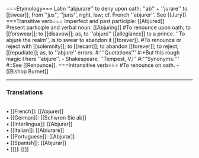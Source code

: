 ===Etymology===
Latin ''abjurare'' to deny upon oath; ''ab'' + ''jurare'' to [[swear]], from ''jus'', ''juris'', right, law; cf. French ''abjurer''. See [[Jury]]
===Transitive verb===
Imperfect and past participle: [[Abjured]] <br>
Present participle and verbal noun: [[Abjuring]]
#To renounce upon oath; to [[forswear]]; to [[disavow]]; as, to ''abjure'' [[allegiance]] to a prince. ''To abjure the realm'', is to swear to abandon it [[forever]].
#To renounce or reject with [[solemnity]]; to [[recant]]; to abandon [[forever]]; to reject; [[repudiate]]; as, to ''abjure'' errors.
#:'''Quotations'''
#:*But this rough magic I here ''abjure''. - Shakespeare, ''Tempest, V,i''
#:'''Synonyms:'''
#::See [[Renounce]].
===Intransitive verb===
#To renounce on oath. - [[Bishop Burnet]]

<HR> <P> <H3>Translations</H3><BR>• [[French]]: [[Abjurer]]<BR>• [[German]]: [[Schwren Sie ab]]<BR>• [[Interlingua]]: [[Abjurar]]<BR>• [[Italian]]: [[Abiurare]]<BR>• [[Portuguese]]: [[Abjurar]]<BR>• [[Spanish]]: [[Abjurar]]<BR>• [[]]: [[]]